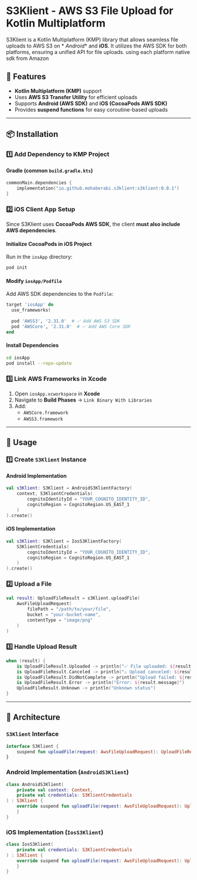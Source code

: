 # S3Klient - AWS S3 File Upload for Kotlin Multiplatform

S3Klient is a Kotlin Multiplatform (KMP) library that allows seamless file uploads to AWS S3 on *
*Android** and **iOS**. It utilizes the AWS SDK for both platforms, ensuring a unified API for file
uploads. using each platform native sdk from Amazon

## 🚀 Features

- **Kotlin Multiplatform (KMP)** support
- Uses **AWS S3 Transfer Utility** for efficient uploads
- Supports **Android (AWS SDK)** and **iOS (CocoaPods AWS SDK)**
- Provides **suspend functions** for easy coroutine-based uploads

---

## 📦 Installation

### **1️⃣ Add Dependency to KMP Project**

#### **Gradle (common `build.gradle.kts`)**

```kotlin
commonMain.dependencies {
    implementation("io.github.mohaberabi.s3klient:s3klient:0.0.1")
}
```

### **2️⃣ iOS Client App Setup**

Since S3Klient uses **CocoaPods AWS SDK**, the client **must also include AWS dependencies**.

#### **Initialize CocoaPods in iOS Project**

Run in the `iosApp` directory:

```sh
pod init
```

#### **Modify `iosApp/Podfile`**

Add AWS SDK dependencies to the `Podfile`:

```ruby
target 'iosApp' do
  use_frameworks!
  
  pod 'AWSS3', '2.31.0'  # ✅ Add AWS S3 SDK
  pod 'AWSCore', '2.31.0'  # ✅ Add AWS Core SDK
end
```

#### **Install Dependencies**

```sh
cd iosApp
pod install --repo-update
```

### **3️⃣ Link AWS Frameworks in Xcode**

1. Open `iosApp.xcworkspace` in **Xcode**
2. Navigate to **Build Phases** → `Link Binary With Libraries`
3. Add:
    - `AWSCore.framework`
    - `AWSS3.framework`

---

## 🚀 Usage

### **1️⃣ Create `S3Klient` Instance**

#### **Android Implementation**

```kotlin
val s3Klient: S3Klient = AndroidS3KlientFactory(
    context, S3KlientCredentials(
        cognitoIdentityId = "YOUR_COGNITO_IDENTITY_ID",
        cognitoRegion = CognitoRegion.US_EAST_1
    )
).create()
```

#### **iOS Implementation**

```kotlin
val s3Klient: S3Klient = IosS3KlientFactory(
    S3KlientCredentials(
        cognitoIdentityId = "YOUR_COGNITO_IDENTITY_ID",
        cognitoRegion = CognitoRegion.US_EAST_1
    )
).create()
```

### **2️⃣ Upload a File**

```kotlin
val result: UploadFileResult = s3Klient.uploadFile(
    AwsFileUploadRequest(
        filePath = "/path/to/your/file",
        bucket = "your-bucket-name",
        contentType = "image/png"
    )
)
```

### **3️⃣ Handle Upload Result**

```kotlin
when (result) {
    is UploadFileResult.Uploaded -> println("✅ File uploaded: ${result.path}")
    is UploadFileResult.Canceled -> println("⚠ Upload canceled: ${result.message}")
    is UploadFileResult.DidNotComplete -> println("Upload failed: ${result.message}")
    is UploadFileResult.Error -> println("Error: ${result.message}")
    UploadFileResult.Unknown -> println("Unknown status")
}
```

---

## 🎯 Architecture

### **`S3Klient` Interface**

```kotlin
interface S3Klient {
    suspend fun uploadFile(request: AwsFileUploadRequest): UploadFileResult
}
```

### **Android Implementation** (`AndroidS3Klient`)

```kotlin
class AndroidS3Klient(
    private val context: Context,
    private val credentials: S3KlientCredentials
) : S3Klient {
    override suspend fun uploadFile(request: AwsFileUploadRequest): UploadFileResult {
    }
}
```

### **iOS Implementation** (`IosS3Klient`)

```kotlin
class IosS3Klient(
    private val credentials: S3KlientCredentials
) : S3Klient {
    override suspend fun uploadFile(request: AwsFileUploadRequest): UploadFileResult {
    }
}
```

